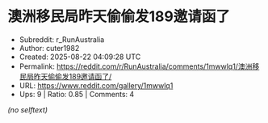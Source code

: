 # 澳洲移民局昨天偷偷发189邀请函了

- Subreddit: r_RunAustralia
- Author: cuter1982
- Created: 2025-08-22 04:09:28 UTC
- Permalink: https://reddit.com/r/RunAustralia/comments/1mwwlq1/澳洲移民局昨天偷偷发189邀请函了/
- URL: https://www.reddit.com/gallery/1mwwlq1
- Ups: 9 | Ratio: 0.85 | Comments: 4

_(no selftext)_
